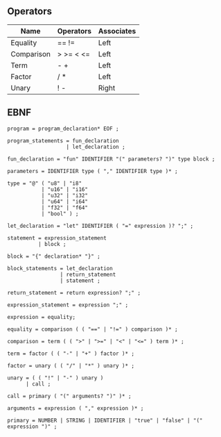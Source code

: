 ## Operators

| Name       | Operators | Associates |
|------------|-----------|------------|
| Equality   | == !=     | Left       |
| Comparison | > >= < <= | Left       |
| Term       | - +       | Left       |
| Factor     | / *       | Left       |
| Unary      | ! -       | Right      |


## EBNF
```ebnf
program = program_declaration* EOF ;

program_statements = fun_declaration
                   | let_declaration ;

fun_declaration = "fun" IDENTIFIER "(" parameters? ")" type block ;

parameters = IDENTIFIER type ( "," IDENTIFIER type )* ;

type = "@" ( "u8" | "i8" 
           | "u16" | "i16" 
           | "u32" | "i32" 
           | "u64" | "i64" 
           | "f32" | "f64" 
           | "bool" ) ;

let_declaration = "let" IDENTIFIER ( "=" expression )? ";" ;

statement = expression_statement 
          | block ;

block = "{" declaration* "}" ;

block_statements = let_declaration
                 | return_statement
                 | statement ;

return_statement = return expression? ";" ;

expression_statement = expression ";" ;

expression = equality;

equality = comparison ( ( "==" | "!=" ) comparison )* ;

comparison = term ( ( ">" | ">=" | "<" | "<=" ) term )* ;

term = factor ( ( "-" | "+" ) factor )* ;

factor = unary ( ( "/" | "*" ) unary )* ;

unary = ( ( "!" | "-" ) unary ) 
      | call ;

call = primary ( "(" arguments? ")" )* ;

arguments = expression ( "," expression )* ;

primary = NUMBER | STRING | IDENTIFIER | "true" | "false" | "(" expression ")" ;
```

